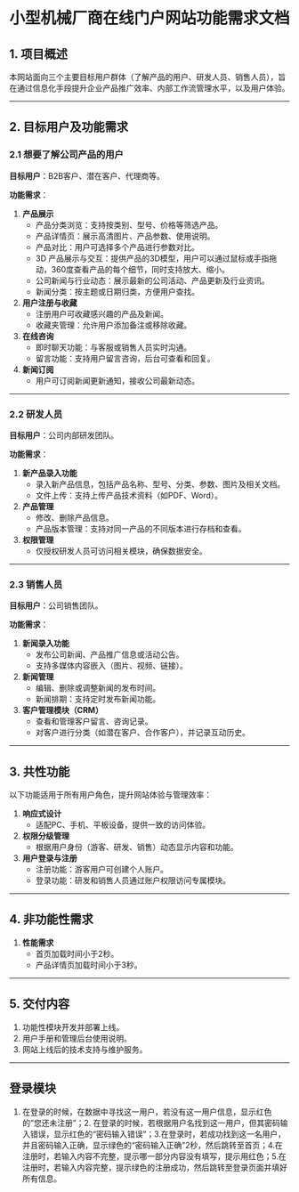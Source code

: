 # 小型机械厂商在线门户网站功能需求文档

## 1. 项目概述
本网站面向三个主要目标用户群体（了解产品的用户、研发人员、销售人员），旨在通过信息化手段提升企业产品推广效率、内部工作流管理水平，以及用户体验。

---

## 2. 目标用户及功能需求

### 2.1 想要了解公司产品的用户
**目标用户**：B2B客户、潜在客户、代理商等。

**功能需求**：
1. **产品展示**
   - 产品分类浏览：支持按类别、型号、价格等筛选产品。
   - 产品详情页：展示高清图片、产品参数、使用说明。
   - 产品对比：用户可选择多个产品进行参数对比。
   - 3D 产品展示与交互：提供产品的3D模型，用户可以通过鼠标或手指拖动，360度查看产品的每个细节，同时支持放大、缩小。
   - 公司新闻与行业动态：展示最新的公司活动、产品更新及行业资讯。
   - 新闻分类：按主题或日期归类，方便用户查找。
3. **用户注册与收藏**
   - 注册用户可收藏感兴趣的产品及新闻。
   - 收藏夹管理：允许用户添加备注或移除收藏。
4. **在线咨询**
   - 即时聊天功能：与客服或销售人员实时沟通。
   - 留言功能：支持用户留言咨询，后台可查看和回复。
5. **新闻订阅**
   - 用户可订阅新闻更新通知，接收公司最新动态。

---

### 2.2 研发人员
**目标用户**：公司内部研发团队。

**功能需求**：
1. **新产品录入功能**
   - 录入新产品信息，包括产品名称、型号、分类、参数、图片及相关文档。
   - 文件上传：支持上传产品技术资料（如PDF、Word）。
2. **产品管理**
   - 修改、删除产品信息。
   - 产品版本管理：支持对同一产品的不同版本进行存档和查看。
3. **权限管理**
   - 仅授权研发人员可访问相关模块，确保数据安全。

---

### 2.3 销售人员
**目标用户**：公司销售团队。

**功能需求**：
1. **新闻录入功能**
   - 发布公司新闻、产品推广信息或活动公告。
   - 支持多媒体内容嵌入（图片、视频、链接）。
2. **新闻管理**
   - 编辑、删除或调整新闻的发布时间。
   - 新闻排期：支持定时发布新闻功能。
3. **客户管理模块（CRM）**
   - 查看和管理客户留言、咨询记录。
   - 对客户进行分类（如潜在客户、合作客户），并记录互动历史。
<!-- 4. **市场活动支持**
   - 发布促销活动、展会通知等信息。
5. **销售数据分析**
   - 查看产品访问量、用户留言数量等，分析客户兴趣点。 -->

---

## 3. 共性功能
以下功能适用于所有用户角色，提升网站体验与管理效率：
1. **响应式设计**
   - 适配PC、手机、平板设备，提供一致的访问体验。
2. **权限分级管理**
   - 根据用户身份（游客、研发、销售）动态显示内容和功能。
3. **用户登录与注册**
   - 注册功能：游客用户可创建个人账户。
   - 登录功能：研发和销售人员通过账户权限访问专属模块。
---

## 4. 非功能性需求
1. **性能需求**
   - 首页加载时间小于2秒。
   - 产品详情页加载时间小于3秒。
   
---

## 5. 交付内容
1. 功能性模块开发并部署上线。
2. 用户手册和管理后台使用说明。
3. 网站上线后的技术支持与维护服务。

---


## 登录模块
1. 在登录的时候，在数据中寻找这一用户，若没有这一用户信息，显示红色的”您还未注册”；2. 在登录的时候，若根据用户名找到这一用户，但其密码输入错误，显示红色的“密码输入错误”；3.在登录时，若成功找到这一名用户，并且密码输入正确，显示绿色的“密码输入正确”2秒，然后跳转至首页；4.在注册时，若输入内容不完整，提示哪一部分内容没有填写，提示用红色；5.在注册时，若输入内容完整，提示绿色的注册成功，然后跳转至登录页面并填好所有信息。
